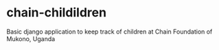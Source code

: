 chain-childildren
=================

Basic django application to keep track of children at Chain Foundation of Mukono, Uganda
